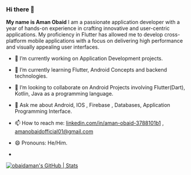 ### Hi there 👋


**My name is Aman Obaid** I am a passionate application developer with a year of hands-on experience in crafting innovative and user-centric applications.
My proficiency in Flutter has allowed me to develop cross-platform mobile applications with a focus on delivering high performance and visually appealing user interfaces.



- 🔭 I’m currently working on Application Development projects.
 
- 🌱 I’m currently learning Flutter, Android Concepts and backend technologies.
- 👯 I’m looking to collaborate on Android Projects involving Flutter(Dart), Kotlin, Java as a programming language.
- 💬 Ask me about  Android, IOS , Firebase , Databases, Application Programming Interface.
- 📫 How to reach me: [linkedin.com/in/aman-obaid-3788101b1](https://www.linkedin.com/in/obaidaman14/) , amanobaidofficial01@gmail.com
- 😄 Pronouns: He/Him.
-  

[![obaidaman's GitHub | Stats](https://stats.quine.sh/obaidaman/github?theme=light)](https://quine.sh)

